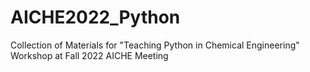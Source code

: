 # AICHE2022_Python
Collection of Materials for "Teaching Python in Chemical Engineering" Workshop at Fall 2022 AICHE Meeting
